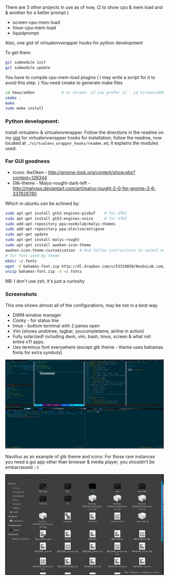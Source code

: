 There are 3 other projects in use as of now, (2 to show cpu & mem load and & another for a better prompt.)
- screen-cpu-mem-load
- tmux-cpu-mem-load
- liquidprompt 

Also, one gist of virtualenvwrapper hooks for python development

To get them:

```bash
git submodule init
git submodule update
```

You have to compile cpu-mem-load plugins ( I may write a script for it to avoid this step. )
You need cmake to generate make files

```bash
cd tmux/addon            # or screen  if you prefer it - cd screen/addon  
cmake .
make
sudo make install
```

### Python development: 

install virtualenv & virtualenvwrapper.
Follow the directions in the readme on my [gist](https://gist.github.com/kra3/6224580) for virtualenvwrapper hooks
for installation, follow the readme, now located at `./virtualenv_wrapper_hooks/readme.md`; it explains the modules used.


### For GUI goodness

- Icons: AwOken -  http://gnome-look.org/content/show.php?content=126344
- Gtk-theme - Malys-rought-dark-left - http://malysss.deviantart.com/art/malys-rought-2-0-for-gnome-3-6-337626780

Which in ubuntu can be achived by:

``` bash
sudo apt-get install gtk2-engines-pixbuf    # for GTK2
sudo apt-get install gtk3-engines-unico     # for GTK3
sudo add-apt-repository ppa:noobslab/malys-themes
sudo add-apt-repository ppa:alecive/antigone
sudo apt-get update
sudo apt-get install malys-rought
sudo apt-get install awoken-icon-theme
awoken-icon-theme-customization  # And follow instructions to select one out of many icon variations
# for font used by theme
mkdir ~/.fonts
wget -O bahamas-font.zip http://dl.dropbox.com/u/53319850/NoobsLab.com/bahamas-font.zip
unzip bahamas-font.zip -d ~/.fonts
```


NB: I don't use zsh, it's just a curiosity

### Screenshots

This one shows almost all of the configurations, may be not in a best way
- DWM window manager
- Conky -  for status line
- tmux - bottom terminal with 2 panes open
- Vim (shows undotree, tagbar, youcompleteme, airline in action)
- Fully solarized! including dwm, vim, bash, tmux, screen & what not entire x11 apps.
- Ues terminus font everywhere (except gtk theme - theme uses bahamas fonts for extra symbols)

![DWM, Conky, tmux, Vim (shows undotree, tagbar, youcompleteme, airline in action), Fully solarized! uses terminus font](screenshots/vim-bash-tmux.jpg)

Nautilus as an example of gtk theme and icons: 
For those rare instances you need a gui app other than browser & media player, you shouldn't be embarrassed ;-)

![Nautilus as an example of gtk theme and icons](screenshots/gtk.jpg)

